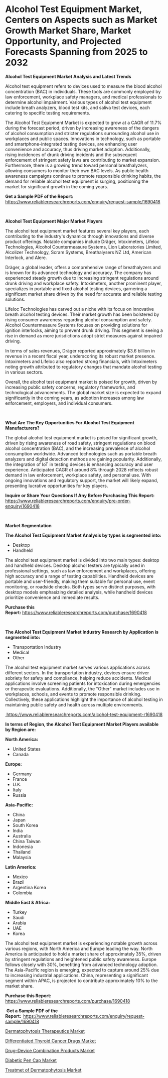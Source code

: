 <p><h1>Alcohol Test Equipment Market, Centers on Aspects such as Market Growth Market Share, Market Opportunity, and Projected Forecasts Spanning from 2025 to 2032</h1></p><p><strong>Alcohol Test Equipment Market Analysis and Latest Trends</strong></p>
<p><p>Alcohol test equipment refers to devices used to measure the blood alcohol concentration (BAC) in individuals. These tools are commonly employed by law enforcement, workplace safety managers, and medical professionals to determine alcohol impairment. Various types of alcohol test equipment include breath analyzers, blood test kits, and saliva test devices, each catering to specific testing requirements.</p><p>The Alcohol Test Equipment Market is expected to grow at a CAGR of 11.7% during the forecast period, driven by increasing awareness of the dangers of alcohol consumption and stricter regulations surrounding alcohol use in workplaces and public spaces. Innovations in technology, such as portable and smartphone-integrated testing devices, are enhancing user convenience and accuracy, thus driving market adoption. Additionally, rising incidences of drunk driving incidents and the subsequent enforcement of stringent safety laws are contributing to market expansion. Furthermore, there is a growing trend toward personal breathalyzers, allowing consumers to monitor their own BAC levels. As public health awareness campaigns continue to promote responsible drinking habits, the demand for reliable alcohol test equipment is surging, positioning the market for significant growth in the coming years.</p></p>
<p><strong>Get a Sample PDF of the Report:&nbsp;</strong> <a href="https://www.reliableresearchreports.com/enquiry/request-sample/1690418?utm_campaign=1581&utm_medium=2&utm_source=Github&utm_content=ia&utm_term=06012025&utm_id=alcohol-test-equipment">https://www.reliableresearchreports.com/enquiry/request-sample/1690418</a></p>
<p>&nbsp;</p>
<p><strong>Alcohol Test Equipment Major Market Players</strong></p>
<p><p>The alcohol test equipment market features several key players, each contributing to the industry's dynamics through innovations and diverse product offerings. Notable companies include Dräger, Intoximeters, Lifeloc Technologies, Alcohol Countermeasure Systems, Lion Laboratories Limited, Alcolizer Technology, Scram Systems, Breathalysers NZ Ltd, American Interlock, and Alere.</p><p>Dräger, a global leader, offers a comprehensive range of breathalyzers and is known for its advanced technology and accuracy. The company has experienced steady growth due to increasing stringent regulations around drunk driving and workplace safety. Intoximeters, another prominent player, specializes in portable and fixed alcohol testing devices, garnering a significant market share driven by the need for accurate and reliable testing solutions.</p><p>Lifeloc Technologies has carved out a niche with its focus on innovative breath alcohol testing devices. Their market growth has been bolstered by rising consumer awareness regarding alcohol consumption and safety. Alcohol Countermeasure Systems focuses on providing solutions for ignition interlocks, aiming to prevent drunk driving. This segment is seeing a rise in demand as more jurisdictions adopt strict measures against impaired driving.</p><p>In terms of sales revenues, Dräger reported approximately $3.6 billion in revenue in a recent fiscal year, underscoring its robust market presence. Intoximeters and Lifeloc also reported strong financials, with Intoximeters noting growth attributed to regulatory changes that mandate alcohol testing in various sectors.</p><p>Overall, the alcohol test equipment market is poised for growth, driven by increasing public safety concerns, regulatory frameworks, and technological advancements. The global market size is expected to expand significantly in the coming years, as adoption increases among law enforcement, employers, and individual consumers.</p></p>
<p>&nbsp;</p>
<p><strong>What Are The Key Opportunities For Alcohol Test Equipment Manufacturers?</strong></p>
<p><p>The global alcohol test equipment market is poised for significant growth, driven by rising awareness of road safety, stringent regulations on blood alcohol concentration (BAC), and the increasing prevalence of alcohol consumption worldwide. Advanced technologies such as portable breath analyzers and digital detection methods are gaining popularity. Additionally, the integration of IoT in testing devices is enhancing accuracy and user experience. Anticipated CAGR of around 8% through 2028 reflects robust demand in law enforcement, workplace safety, and personal use. With ongoing innovations and regulatory support, the market will likely expand, presenting lucrative opportunities for key players.</p></p>
<p><strong>Inquire or Share Your Questions If Any Before Purchasing This Report:</strong> <a href="https://www.reliableresearchreports.com/enquiry/pre-order-enquiry/1690418?utm_campaign=1581&utm_medium=2&utm_source=Github&utm_content=ia&utm_term=06012025&utm_id=alcohol-test-equipment">https://www.reliableresearchreports.com/enquiry/pre-order-enquiry/1690418</a></p>
<p>&nbsp;</p>
<p><strong>Market Segmentation</strong></p>
<p><strong>The Alcohol Test Equipment Market Analysis by types is segmented into:</strong></p>
<p><ul><li>Desktop</li><li>Handheld</li></ul></p>
<p><p>The alcohol test equipment market is divided into two main types: desktop and handheld devices. Desktop alcohol testers are typically used in professional settings, such as law enforcement and workplaces, offering high accuracy and a range of testing capabilities. Handheld devices are portable and user-friendly, making them suitable for personal use, event monitoring, or roadside checks. Both types serve distinct purposes, with desktop models emphasizing detailed analysis, while handheld devices prioritize convenience and immediate results.</p></p>
<p><strong>Purchase this Report:&nbsp;</strong><a href="https://www.reliableresearchreports.com/purchase/1690418?utm_campaign=1581&utm_medium=2&utm_source=Github&utm_content=ia&utm_term=06012025&utm_id=alcohol-test-equipment">https://www.reliableresearchreports.com/purchase/1690418</a></p>
<p>&nbsp;</p>
<p><strong>The Alcohol Test Equipment Market Industry Research by Application is segmented into:</strong></p>
<p><ul><li>Transportation Industry</li><li>Medical</li><li>Other</li></ul></p>
<p><p>The alcohol test equipment market serves various applications across different sectors. In the transportation industry, devices ensure driver sobriety for safety and compliance, helping reduce accidents. Medical applications involve screening patients for intoxication during emergencies or therapeutic evaluations. Additionally, the "Other" market includes use in workplaces, schools, and events to promote responsible drinking. Collectively, these applications highlight the importance of alcohol testing in maintaining public safety and health across multiple environments.</p></p>
<p><a href="https://www.reliableresearchreports.com/alcohol-test-equipment-r1690418?utm_campaign=1581&utm_medium=2&utm_source=Github&utm_content=ia&utm_term=06012025&utm_id=alcohol-test-equipment">&nbsp;https://www.reliableresearchreports.com/alcohol-test-equipment-r1690418</a></p>
<p><strong>In terms of Region, the Alcohol Test Equipment Market Players available by Region are:</strong></p>
<p>
    <p> <strong> North America: </strong>
        <ul>
            <li>United States</li>
            <li>Canada</li>
        </ul>
        </p> 
    <p> <strong> Europe: </strong>
        <ul>
            <li>Germany</li>
            <li>France</li>
            <li>U.K.</li>
            <li>Italy</li>
            <li>Russia</li>
        </ul>
        </p> 
    <p> <strong> Asia-Pacific: </strong>
        <ul>
            <li>China</li>
            <li>Japan</li>
            <li>South Korea</li>
            <li>India</li>
            <li>Australia</li>
            <li>China Taiwan</li>
            <li>Indonesia</li>
            <li>Thailand</li>
            <li>Malaysia</li>
        </ul>
        </p> 
    <p> <strong> Latin America: </strong>
        <ul>
            <li>Mexico</li>
            <li>Brazil</li>
            <li>Argentina Korea</li>
            <li>Colombia</li>
        </ul>
        </p> 
    <p> <strong> Middle East & Africa: </strong>
        <ul>
            <li>Turkey</li>
            <li>Saudi</li>
            <li>Arabia</li>
            <li>UAE</li>
            <li>Korea</li>
        </ul>
    </p>
    </p>
<p><p>The alcohol test equipment market is experiencing notable growth across various regions, with North America and Europe leading the way. North America is anticipated to hold a market share of approximately 35%, driven by stringent regulations and heightened public safety awareness. Europe follows closely with 30%, benefiting from advanced technology adoption. The Asia-Pacific region is emerging, expected to capture around 25% due to increasing industrial applications. China, representing a significant segment within APAC, is projected to contribute approximately 10% to the market share.</p></p>
<p><strong>Purchase this Report: </strong><a href="https://www.reliableresearchreports.com/purchase/1690418?utm_campaign=1581&utm_medium=2&utm_source=Github&utm_content=ia&utm_term=06012025&utm_id=alcohol-test-equipment">https://www.reliableresearchreports.com/purchase/1690418</a></p>
<p>&nbsp;<strong>Get a Sample PDF of the Report:&nbsp;&nbsp;</strong><a href="https://www.reliableresearchreports.com/enquiry/request-sample/1690418?utm_campaign=1581&utm_medium=2&utm_source=Github&utm_content=ia&utm_term=06012025&utm_id=alcohol-test-equipment">https://www.reliableresearchreports.com/enquiry/request-sample/1690418</a></p>
<p><strong></strong></p>
<p><p><a href="https://www.linkedin.com/pulse/dermatophytosis-therapeutics-market-trends-insights-type-fd46f?utm_campaign=1581&utm_medium=2&utm_source=Github&utm_content=ia&utm_term=06012025&utm_id=alcohol-test-equipment">Dermatophytosis Therapeutics Market</a></p><p><a href="https://www.linkedin.com/pulse/complete-swot-analysis-differentiated-thyroid-cancer-drugs-56tuc?utm_campaign=1581&utm_medium=2&utm_source=Github&utm_content=ia&utm_term=06012025&utm_id=alcohol-test-equipment">Differentiated Thyroid Cancer Drugs Market</a></p><p><a href="https://www.linkedin.com/pulse/drugdevice-combination-products-market-innovations-trends-vjcwc?utm_campaign=1581&utm_medium=2&utm_source=Github&utm_content=ia&utm_term=06012025&utm_id=alcohol-test-equipment">Drug–Device Combination Products Market</a></p><p><a href="https://www.linkedin.com/pulse/unlocking-insights-diabetic-pen-cap-market-2025-2032-114-cagr-cnkef?utm_campaign=1581&utm_medium=2&utm_source=Github&utm_content=ia&utm_term=06012025&utm_id=alcohol-test-equipment">Diabetic Pen Cap Market</a></p><p><a href="https://www.linkedin.com/pulse/detailed-report-treatmet-dermatophytosis-market-value-segments-hm67f?utm_campaign=1581&utm_medium=2&utm_source=Github&utm_content=ia&utm_term=06012025&utm_id=alcohol-test-equipment">Treatmet of Dermatophytosis Market</a></p></p>